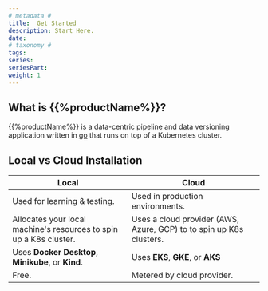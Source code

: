 ```yaml
---
# metadata # 
title:  Get Started
description: Start Here.
date: 
# taxonomy #
tags: 
series:
seriesPart:
weight: 1
---
```

## What is {{%productName%}}? 

{{%productName%}} is a data-centric pipeline and data versioning application written in [go](https://go.dev/) that runs on top of a Kubernetes cluster.

## Local vs Cloud Installation

| Local | Cloud |
|---|---|
|Used for learning & testing. |Used in production environments.|
| Allocates your local machine's resources to spin up a K8s cluster. | Uses a cloud provider (AWS, Azure, GCP) to to spin up K8s clusters. |
| Uses **Docker Desktop**, **Minikube**, or **Kind**.  | Uses **EKS**, **GKE**, or **AKS** |
|Free.|Metered by cloud provider.|